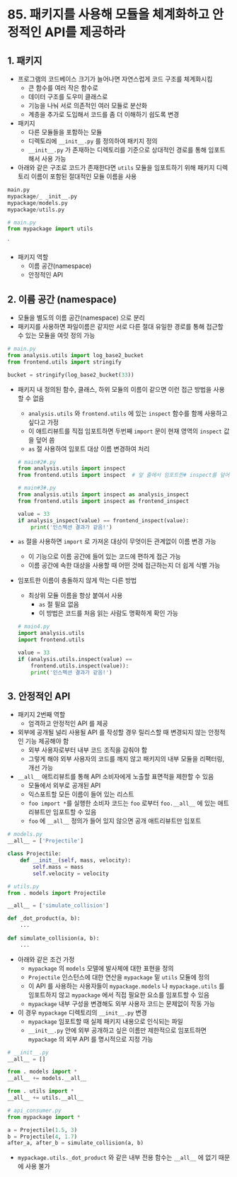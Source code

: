 # 85. 패키지를 사용해 모듈을 체계화하고 안정적인 API를 제공하라

## 1. 패키지

- 프로그램의 코드베이스 크기가 늘어나면 자연스럽게 코드 구조를 체계화시킴
    - 큰 함수를 여러 작은 함수로
    - 데이터 구조를 도우미 클래스로
    - 기능을 나눠 서로 의존적인 여러 모듈로 분산화
    - 계층을 추가로 도입해서 코드를 좀 더 이해하기 쉽도록 변경
- 패키지
    - 다른 모듈들을 포함하는 모듈
    - 디렉토리에 `__init__.py` 를 정의하여 패키지 정의
    - `__init__.py` 가 존재하는 디렉토리를 기준으로 상대적인 경로를 통해 임포트해서 사용 가능
- 아래와 같은 구조로 코드가 존재한다면 `utils` 모듈을 임포트하기 위해 패키지 디렉토리 이름이 포함된 절대적인 모듈 이름을 사용

```python
main.py
mypackage/_ _init__.py
mypackage/models.py
mypackage/utils.py
```

```python
# main.py
from mypackage import utils
```

`

- 패키지 역할
    - 이름 공간(namespace)
    - 안정적인 API
    

## 2. 이름 공간 (namespace)

- 모듈을 별도의 이름 공간(namespace) 으로 분리
- 패키지를 사용하면 파일이름은 같지만 서로 다른 절대 유일한 경로를 통해 접근할 수 있는 모듈을 여럿 정의 가능

```python
# main.py
from analysis.utils import log_base2_bucket
from frontend.utils import stringify

bucket = stringify(log_base2_bucket(33))
```

- 패키지 내 정의된 함수, 클래스, 하위 모듈의 이름이 같으면 이런 접근 방법을 사용할 수 없음
    - `analysis.utils` 와 `frontend.utils` 에 있는 `inspect` 함수를 함께 사용하고 싶다고 가정
    - 이 애트리뷰트를 직접 임포트하면 두번째 `import` 문이 현재 영역의 `inspect` 값을 덮어 씀
    - `as` 절 사용하여 임포트 대상 이름 변경하여 처리
    
    ```python
    # main#2#.py
    from analysis.utils import inspect
    from frontend.utils import inspect  # 앞 줄에서 임포트한# inspect를 덮어 씀!
    ```
    
    ```python
    # main#3#.py
    from analysis.utils import inspect as analysis_inspect
    from frontend.utils import inspect as frontend_inspect
    
    value = 33
    if analysis_inspect(value) == frontend_inspect(value):
        print('인스펙션 결과가 같음!')
    ```
    
- `as` 절을 사용하면 `import` 로 가져온 대상이 무엇이든 관계없이 이름 변경 가능
    - 이 기능으로 이름 공간에 들어 있는 코드에 편하게 접근 가능
    - 이름 공간에 속한 대상을 사용할 때 어떤 것에 접근하는지 더 쉽게 식별 가능

- 임포트한 이름이 충돌하지 않게 막는 다른 방법
    - 최상위 모듈 이름을 항상 붙여서 사용
        - `as` 절 필요 없음
        - 이 방법은 코드를 처음 읽는 사람도 명확하게 확인 가능
    
    ```python
    # main4.py
    import analysis.utils
    import frontend.utils
    
    value = 33
    if (analysis.utils.inspect(value) ==
        frontend.utils.inspect(value)):
        print('인스펙션 결과가 같음!')
    ```
    

## 3. 안정적인 API

- 패키지 2번째 역할
    - 엄격하고 안정적인 API 를 제공
- 외부에 공개될 널리 사용될 API 를 작성할 경우 릴리스할 때 변경되지 않는 안정적인 기능 제공해야 함
    - 외부 사용자로부터 내부 코드 조직을 감춰야 함
    - 그렇게 해야 외부 사용자의 코드를 깨지 않고 패키지의 내부 모듈을 리팩터링, 개선 가능
- `__all__` 애트리뷰트를 통해 API 소비자에게 노출할 표면적을 제한할 수 있음
    - 모듈에서 외부로 공개된 API
    - 익스포트할 모든 이름이 들어 있는 리스트
    - `foo import *`를 실행한 소비자 코드는 `foo` 로부터 `foo.__all__` 에 있는 애트리뷰트만 임포트할 수 있음
    - `foo` 에 `__all__` 정의가 들어 있지 않으면 공개 애트리뷰트만 임포트

```python
# models.py
__all__ = ['Projectile']

class Projectile:
    def __init__(self, mass, velocity):
        self.mass = mass
        self.velocity = velocity
```

```python
# utils.py
from . models import Projectile

__all__ = ['simulate_collision']

def _dot_product(a, b):
    ...
                        
def simulate_collision(a, b):
    ...
```

- 아래와 같은 조건 가정
    - `mypackage` 의 `models` 모델에 발사체에 대한 표현을 정의
    - `Projectile` 인스턴스에 대한 연산을 `mypackage` 밑 `utils` 모듈에 정의
    - 이 API 를 사용하는 사용자들이 `mypackage.models` 나 `mypackage.utils` 를 임포트하지 않고 `mypackage` 에서 직접 필요한 요소를 임포트할 수 있음
    - `mypackage` 내부 구성을 변경해도 외부 사용자 코드는 문제없이 작동 가능
- 이 경우 `mypackage` 디렉토리의 `__init__.py` 변경
    - `mypackage` 임포트할 때 실제 패키지 내용으로 인식되는 파일
    - `__init__.py` 안에 외부 공개하고 싶은 이름만 제한적으로 임포트하면 `mypackage` 의 외부 API 를 명시적으로 지정 가능

```python
# __init__.py
__all__ = []

from . models import *
__all__ += models.__all__

from . utils import *
__all__ += utils.__all__
```

```python
# api_consumer.py
from mypackage import *

a = Projectile(1.5, 3)
b = Projectile(4, 1.7)
after_a, after_b = simulate_collision(a, b)
```

- `mypackage.utils._dot_product` 와 같은 내부 전용 함수는 `__all__` 에 없기 때문에 사용 불가